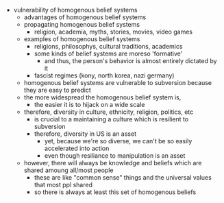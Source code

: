 - vulnerability of homogenous belief systems 
  - advantages of homogenous belief systems
  - propagating homogenous belief systems
    - religion, academia, myths, stories, movies, video games
  - examples of homogenous belief systems
    - religions, philosophys, cultural traditions, academics
    - some kinds of belief systems are moreso 'formative'
      - and thus, the person's behavior is almost entirely dictated by it
    - fascist regimes (kony, north korea, nazi germany)
  - homogenous belief systems are vulnerable to subversion because they are easy to predict
  - the more widespread the homogenous belief system is,
    - the easier it is to hijack on a wide scale
  - therefore, diversity in culture, ethnicity, religion, politics, etc
    - is crucial to a maintaining a culture which is resilient to subversion
    - therefore, diversity in US is an asset
      - yet, because we're so diverse, we can't be so easily accelerated into action
      - even though resiliance to manipulation is an asset
  - however, there will always be knowledge and beliefs which are shared amoung all/most people
    - these are like "common sense" things and the universal values that most ppl shared
    - so there is always at least this set of homogenous beliefs
  
